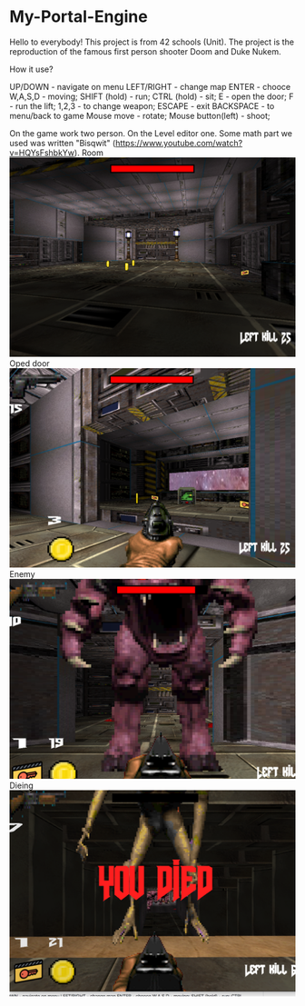 # My-Portal-Engine

Hello to everybody! This project is from 42 schools (Unit).
The project is the reproduction of the famous first person shooter Doom and Duke Nukem.

How it use?

UP/DOWN - navigate on menu
LEFT/RIGHT - change map
ENTER - chooce
W,A,S,D - moving;
SHIFT (hold) - run;
CTRL (hold) - sit;
E - open the door;
F - run the lift;
1,2,3 - to change weapon;
ESCAPE - exit
BACKSPACE - to menu/back to game
Mouse move - rotate;
Mouse button(left) - shoot;

On the game work two person. On the Level editor one.
Some math part we used was written "Bisqwit" (https://www.youtube.com/watch?v=HQYsFshbkYw).
Room
<img src="room1.png" alt="room"/>
Oped door
<img src="door2.png" alt="room"/>
Enemy
<img src="enemy.png" alt="room"/>
Dieing
<img src="die.png" alt="room"/>
